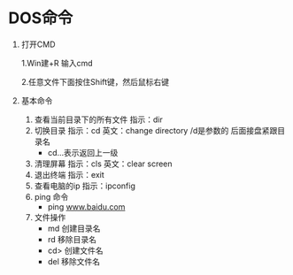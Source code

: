 # DOS命令

1. 打开CMD

   1.Win建+R 输入cmd

   2.任意文件下面按住Shift键，然后鼠标右键

2. 基本命令

   1. 查看当前目录下的所有文件 指示：dir
   2. 切换目录 指示：cd 英文：change directory /d是参数的 后面接盘紧跟目录名
      - cd…表示返回上一级
   3. 清理屏幕 指示：cls 英文：clear screen
   4. 退出终端 指示：exit
   5. 查看电脑的ip 指示：ipconfig
   6. ping 命令
      - ping www.baidu.com
   7. 文件操作
      - md 创建目录名
      - rd 移除目录名
      - cd> 创建文件名
      - del 移除文件名
